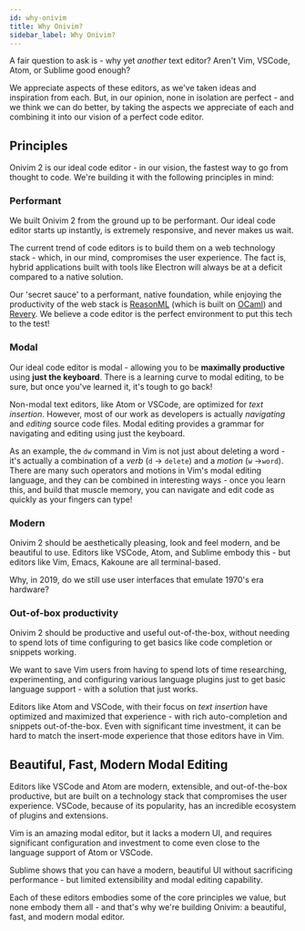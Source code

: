 ```yaml
---
id: why-onivim
title: Why Onivim?
sidebar_label: Why Onivim?
---
```


A fair question to ask is - why yet _another_ text editor? Aren't Vim, VSCode, Atom, or Sublime good enough?

We appreciate aspects of these editors, as we've taken ideas and inspiration from each. But, in our opinion, none in isolation are perfect - and we think we can do better, by taking the aspects we appreciate of each and combining it into our vision of a perfect code editor.

## Principles

Onivim 2 is our ideal code editor - in our vision, the fastest way to go from thought to code. We're building it with the following principles in mind: 

### Performant

We built Onivim 2 from the ground up to be performant. Our ideal code editor starts up instantly, is extremely responsive, and never makes us wait.

The current trend of code editors is to build them on a web technology stack - which, in our mind, compromises the user experience. The fact is, hybrid applications built with tools like Electron will always be at a deficit compared to a native solution.

Our 'secret sauce' to a performant, native foundation, while enjoying the productivity of the web stack is [ReasonML](https://reasonml.github.io) (which is built on [OCaml](https://ocaml.org)) and [Revery](https://outrunlabs.com/revery). We believe a code editor is the perfect environment to put this tech to the test!

### Modal

Our ideal code editor is modal - allowing you to be __maximally productive__ using __just the keyboard__. There is a learning curve to modal editing, to be sure, but once you've learned it,
it's tough to go back!

Non-modal text editors, like Atom or VSCode, are optimized for _text insertion_. However, most of our work as developers is actually _navigating_ and _editing_ source code files. Modal editing provides a grammar for navigating and editing using just the keyboard.

As an example, the `dw` command in Vim is not just about deleting a word - it's actually a combination of a _verb_ (`d` -> `delete`) and a _motion_ (`w` ->`word`). There are many such operators and motions in Vim's modal editing language, and they can be combined in interesting ways - once you learn this, and build that muscle memory, you can navigate and edit code as quickly as your fingers can type!

### Modern

Onivim 2 should be aesthetically pleasing, look and feel modern, and be beautiful to use. Editors like VSCode, Atom, and Sublime embody this - but editors like Vim, Emacs, Kakoune are all terminal-based. 

Why, in 2019, do we still use user interfaces that emulate 1970's era hardware?

### Out-of-box productivity

Onivim 2 should be productive and useful out-of-the-box, without needing to spend lots of time configuring to get basics like code completion or snippets working.

We want to save Vim users from having to spend lots of time researching, experimenting, and configuring various language plugins just to get basic language support - with a solution that just works.

Editors like Atom and VSCode, with their focus on _text insertion_ have optimized and maximized that experience - with rich auto-completion and snippets out-of-the-box. Even with significant time investment, it can be hard to match the insert-mode experience that those editors have in Vim.

## Beautiful, Fast, Modern Modal Editing

Editors like VSCode and Atom are modern, extensible, and out-of-the-box productive, but are built on a technology stack that compromises the user experience. VSCode, because of its popularity, has an incredible ecosystem of plugins and extensions.

Vim is an amazing modal editor, but it lacks a modern UI, and requires significant configuration and investment to come even close to the language support of Atom or VSCode.

Sublime shows that you can have a modern, beautiful UI without sacrificing performance - but limited extensibility and modal editing capability.

Each of these editors embodies some of the core principles we value, but none embody them all - and that's why we're building Onivim: a beautiful, fast, and modern modal editor.
